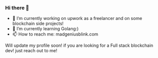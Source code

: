 ### Hi there 👋

- 🔭 I’m currently working on upwork as a freelancer and on some blockchain side projects! 
- 🌱 I’m currently learning Golang:)
- 📫 How to reach me: madgeniusblink.com

Will update my profile soon! if you are looking for a Full stack blockchain dev! just reach out to me!

<!--
**Madgeniusblink/Madgeniusblink** is a ✨ _special_ ✨ repository because its `README.md` (this file) appears on your GitHub profile.

Here are some ideas to get you started:

- 🔭 I’m currently working on ...
- 🌱 I’m currently learning ...
- 👯 I’m looking to collaborate on ...
- 🤔 I’m looking for help with ...
- 💬 Ask me about ...
- 📫 How to reach me: ...
- 😄 Pronouns: ...
- ⚡ Fun fact: ...
-->
